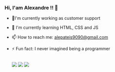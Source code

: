 ### Hi, I'am Alexandre !! 👋

- 🔭I'm currently working as customer support
- 🌱 I'm currently learning HTML, CSS and JS
- 📫 How to reach me: alepateis9090@gmail.com
- ⚡ Fun fact: I never imagined being a programmer

  ##
  
  <div> 
 
  <a href="https://www.instagram.com/alexandrepateis/" target="_blank"><img src="https://img.shields.io/badge/-Instagram-%23E4405F?style=for-the-badge&logo=instagram&logoColor=white" target="_blank"></a>
  <a href = "mailto:alepateis9090@gmail.com"><img src="https://img.shields.io/badge/-Gmail-%23333?style=for-the-badge&logo=gmail&logoColor=white" target="_blank"></a>
  <a href="https://www.linkedin.com/in/alexandre-pateis-4043b3208/" target="_blank"><img src="https://img.shields.io/badge/-LinkedIn-%230077B5?style=for-the-badge&logo=linkedin&logoColor=white" target="_blank"></a> 
 

</div>
